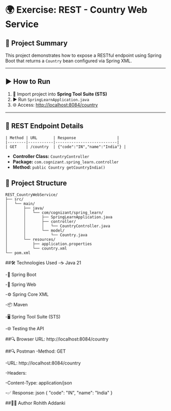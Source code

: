 # 🌍 Exercise: REST - Country Web Service

## 📘 Project Summary
This project demonstrates how to expose a RESTful endpoint using Spring Boot that returns a `Country` bean configured via Spring XML.

---

## ▶️ How to Run
1. 🚀 Import project into **Spring Tool Suite (STS)**
2. ▶️ Run `SpringLearnApplication.java`
3. 🌐 Access: [http://localhost:8084/country](http://localhost:8084/country)

---

## 🔧 REST Endpoint Details

```text
| Method | URL       | Response                  |
|--------|-----------|---------------------------|
| GET    | /country  | {"code":"IN","name":"India"} |
```

- **Controller Class:** `CountryController`  
- **Package:** `com.cognizant.spring_learn.controller`  
- **Method:** `public Country getCountryIndia()`

## 📂 Project Structure
```text
REST_CountryWebService/
├── src/
│   └── main/
│       ├── java/
│       │   └── com/cognizant/spring_learn/
│       │       ├── SpringLearnApplication.java
│       │       ├── controller/
│       │       │   └── CountryController.java
│       │       └── model/
│       │           └── Country.java
│       └── resources/
│           ├── application.properties
│           └── country.xml
└── pom.xml
```

##🛠️ Technologies Used
 -☕ Java 21

 -🌱 Spring Boot

 -🔌 Spring Web

 -⚙️ Spring Core XML

 -📦 Maven

 -🖥️ Spring Tool Suite (STS)

 -🌐 Testing the API


##🔍 Browser
URL: http://localhost:8084/country

##🔍 Postman
-Method: GET

-URL: http://localhost:8084/country

-Headers:

-Content-Type: application/json

-✅ Response:
json
{
  "code": "IN",
  "name": "India"
}


##👨‍💻 Author
Rohith Addanki